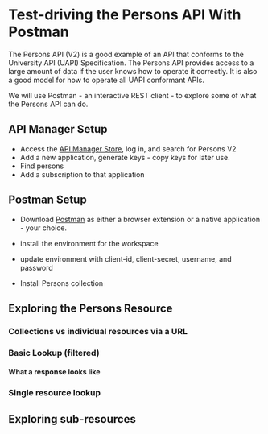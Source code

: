 # Test-driving the Persons API With Postman

The Persons API (V2) is a good example of an API that conforms to the University API (UAPI) Specification. The Persons API provides access to a large amount of data if the user knows how to operate it correctly. It is also a good model for how to operate all UAPI conformant APIs.

We will use Postman - an interactive REST client - to explore some of what the Persons API can do. 

## API Manager Setup

- Access the [API Manager Store](https://api.byu.edu/store), log in, and search for Persons V2
- Add a new application, generate keys - copy keys for later use. 
- Find persons 
- Add a subscription to that application


## Postman Setup

- Download [Postman](https://postman.com) as either a browser extension or a native application - your choice.
- install the environment for the workspace
- update environment with client-id, client-secret, username, and password

- Install Persons collection


## Exploring the Persons Resource
### Collections vs individual resources via a URL

### Basic Lookup (filtered)
#### What a response looks like

### Single resource lookup


## Exploring sub-resources





